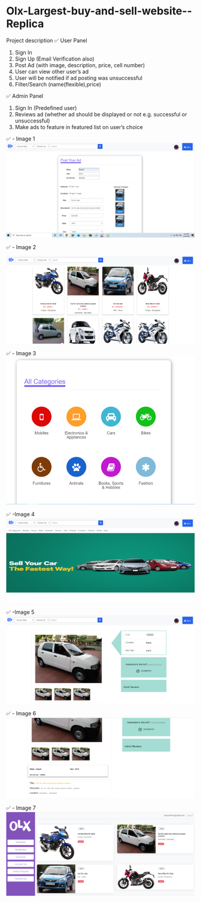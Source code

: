 # Olx-Largest-buy-and-sell-website--Replica
Project description
✅  User Panel
1. Sign In
2. Sign Up (Email Verification also)
3. Post Ad (with image, description, price, cell number)
4. User can view other user’s ad
5. User will be notified if ad posting was unsuccessful
6. Filter/Search (name(flexible),price)



✅ Admin Panel
1. Sign In (Predefined user)
2. Reviews ad (whether ad should be displayed or not e.g. successful or unsuccessful)
3. Make ads to feature in featured list on user’s choice



✅ - Image 1
![](images/olx1.PNG)


✅ - Image 2

![](images/olx2.PNG)

✅ - Image 3
![](images/olx3.PNG)

✅ -Image 4
![](images/olx4.PNG)

✅ -Image 5
![](images/olx5.PNG)

✅ - Image 6
![](images/olx6.PNG)


✅ - Image 7
![](images/olx7.PNG)
